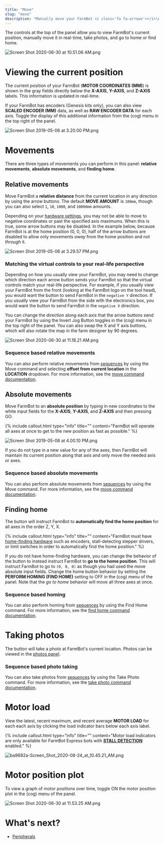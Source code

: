 ```yaml
---
title: "Move"
slug: "move"
description: "Manually move your FarmBot <i class='fa fa-arrows'></i>\n[Open this panel in the app](https://my.farm.bot/app/designer/controls)"
---
```


The controls at the top of the panel allow you to view FarmBot's current position, manually move it in real-time, take photos, and go to home or find home.

![Screen Shot 2020-06-30 at 10.51.06 AM.png](_images/Screen_Shot_2020-06-30_at_10.51.06_AM.png)

# Viewing the current position
The current position of your FarmBot (**MOTOR COORDINATES (MM)**) is shown in the gray fields directly below the **X-AXIS**, **Y-AXIS**, and **Z-AXIS** labels. This information is updated in real-time.

If your FarmBot has encoders (Genesis kits only), you can also view **SCALED ENCODER (MM)** data, as well as **RAW ENCODER DATA** for each axis. Toggle the display of this additional information from the (cog) menu in the top right of the panel.

![Screen Shot 2019-05-06 at 3.20.00 PM.png](_images/Screen_Shot_2019-05-06_at_3.20.00_PM.png)

# Movements
There are three types of movements you can perform in this panel: **relative movements**, **absolute movements**, and **finding home**.

## Relative movements
Move FarmBot a **relative distance** from the current location in any direction by using the <span class="fb-button fb-gray"><i class='fa fa-arrow-left'></i></span> <span class="fb-button fb-gray"><i class='fa fa-arrow-down'></i></span> <span class="fb-button fb-gray"><i class='fa fa-arrow-up'></i></span> <span class="fb-button fb-gray"><i class='fa fa-arrow-right'></i></span> arrow buttons. The default **MOVE AMOUNT** is `100mm`, though you can also select `1`, `10`, `1000`, and `10000mm` amounts.

Depending on your [hardware settings](../settings.md), you may not be able to move to negative coordinates or past the specified axis maximums. When this is true, some arrow buttons may be disabled. In the example below, because FarmBot is at the home position (0, 0, 0), half of the arrow buttons are disabled to allow only movements *away* from the home position and not *through* it.

![Screen Shot 2019-05-06 at 3.29.57 PM.png](_images/Screen_Shot_2019-05-06_at_3.29.57_PM.png)

### Matching the virtual controls to your real-life perspective
Depending on how you usually view your FarmBot, you may need to change which direction each arrow button sends your FarmBot so that the virtual controls match your real-life perspective. For example, if you usually view your FarmBot from the front (looking at the FarmBot logo on the tool head), you would want the <span class="fb-button fb-gray"><i class='fa fa-arrow-left'></i></span> button to send FarmBot in the `negative Y` direction. If you usually view your FarmBot from the side with the electronics box, you would want the <span class="fb-button fb-gray"><i class='fa fa-arrow-left'></i></span> button to send FarmBot in the `negative X` direction.

You can change the direction along each axis that the arrow buttons send your FarmBot by using the Invert Jog Button toggles in the (cog) menu in the top right of the panel. You can also swap the X and Y axis buttons, which will also rotate the map in the farm designer by 90 degrees.

![Screen Shot 2020-06-30 at 11.18.21 AM.png](_images/Screen_Shot_2020-06-30_at_11.18.21_AM.png)

### Sequence based relative movements
You can also perform relative movements from [sequences](../sequences.md) by using the <span class="fb-step fb-move">Move</span> command and selecting **offset from current location** in the **LOCATION** dropdown. For more information, see the [move command documentation](../sequences/sequence-commands.md#move).

## Absolute movements
Move FarmBot to an **absolute position** by typing in new coordinates to the white input fields for the **X-AXIS**, **Y-AXIS**, and **Z-AXIS** and then pressing <span class="fb-button fb-green">GO</span>.

{%
include callout.html
type="info"
title=""
content="FarmBot will operate all axes at once to get to the new position as fast as possible."
%}



![Screen Shot 2019-05-06 at 4.00.10 PM.png](_images/Screen_Shot_2019-05-06_at_4.00.10_PM.png)

If you do not type in a new value for any of the axes, then FarmBot will maintain its current position along that axis and only move the needed axis or axes.

### Sequence based absolute movements
You can also perform absolute movements from [sequences](../sequences.md) by using the <span class="fb-step fb-move">Move</span> command. For more information, see the [move command documentation](../sequences/sequence-commands.md#move).

## Finding home
The <span class="fb-button fb-gray"><i class='fa fa-home'></i></span> button will instruct FarmBot to **automatically find the home position** for all axes in the order Z, Y, X.

{%
include callout.html
type="info"
title=""
content="FarmBot must have [home-finding hardware](../settings/stall-detection.md) such as encoders, stall-detecting stepper drivers, or limit switches in order to automatically find the home position."
%}

If you do not have home-finding hardware, you can change the behavior of the <span class="fb-button fb-gray"><i class='fa fa-home'></i></span> button to instead instruct FarmBot to **go to the home position**. This will instruct FarmBot to go to `(0, 0, 0)` as though you had used the move absolute input fields. Change the home button behavior by setting the **PERFORM HOMING (FIND HOME)** setting to <span class="fb-peripheral-off">OFF</span> in the (cog) menu of the panel. Note that the _go to home_ behavior will move all three axes at once.

### Sequence based homing
You can also perform homing from [sequences](../sequences.md) by using the <span class="fb-step fb-find-home">Find Home</span> command. For more information, see the [find home command documentation](../sequences/sequence-commands.md#find-home).

# Taking photos
The <span class="fb-button fb-gray"><i class='fa fa-camera'></i></span> button will take a photo at FarmBot's current location. Photos can be viewed in the [photos panel](../photos.md).

### Sequence based photo taking
You can also take photos from [sequences](../sequences.md) by using the <span class="fb-step fb-take-photo">Take Photo</span> command. For more information, see the [take photo command documentation](../sequences/sequence-commands.md#take-photo).

# Motor load
View the latest, recent maximum, and recent average **MOTOR LOAD** for each each axis by clicking the load indicator bars below each axis label.

{%
include callout.html
type="info"
title=""
content="Motor load indicators are only available for FarmBot Express bots with **[STALL DETECTION](../settings/stall-detection.md)** enabled."
%}



![ba9682a-Screen_Shot_2020-08-24_at_10.45.21_AM.png](_images/Screen_Shot_2020-08-24_at_10.45.21_AM.png)

# Motor position plot
To view a graph of motor positions over time, toggle <span class="fb-peripheral-on">ON</span> the motor position plot in the (cog) menu of the panel.

![Screen Shot 2020-06-30 at 11.53.25 AM.png](_images/Screen_Shot_2020-06-30_at_11.53.25_AM.png)


# What's next?

 * [Peripherals](peripherals.md)
